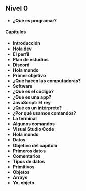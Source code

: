 ## Nivel 0
- **¿Qué es programar?**

#### Capítulos
- **Introducción**
- **Hola dev**
- **El perfil**
- **Plan de estudios**
- **Discord**
- **Hola mundo**
- **Primer objetivo**
- **¿Qué hacen las computadoras?**
- **Software**
- **¿Que es el código?**
- **¿Qué es una app?**
- **JavaScript: El rey**
- **¿Qué es un intérprete?**
- **¿Por qué usamos comandos?**
- **La terminal**
- **Algunos comandos**
- **Visual Studio Code**
- **Hola mundo**
- **Datos**
- **Objetivo del capítulo**
- **Primeros datos**
- **Comentarios**
- **Tipos de datos**
- **Primitivos**
- **Objetos**
- **Arrays**
- **Yo, objeto**